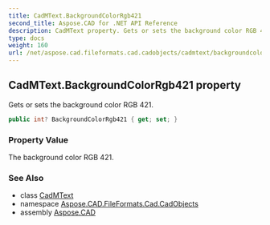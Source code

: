 ```yaml
---
title: CadMText.BackgroundColorRgb421
second_title: Aspose.CAD for .NET API Reference
description: CadMText property. Gets or sets the background color RGB 421
type: docs
weight: 160
url: /net/aspose.cad.fileformats.cad.cadobjects/cadmtext/backgroundcolorrgb421/
---
```

## CadMText.BackgroundColorRgb421 property

Gets or sets the background color RGB 421.

```csharp
public int? BackgroundColorRgb421 { get; set; }
```

### Property Value

The background color RGB 421.

### See Also

* class [CadMText](../)
* namespace [Aspose.CAD.FileFormats.Cad.CadObjects](../../cadmtext/)
* assembly [Aspose.CAD](../../../)


